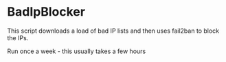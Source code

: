 # BadIpBlocker
This script downloads a load of bad IP lists and then uses fail2ban to block the IPs.

Run once a week - this usually takes a few hours

